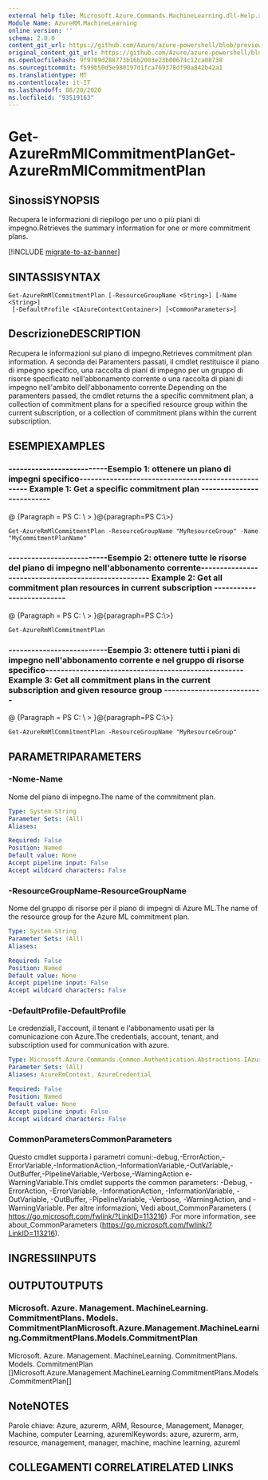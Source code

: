 ```yaml
---
external help file: Microsoft.Azure.Commands.MachineLearning.dll-Help.xml
Module Name: AzureRM.MachineLearning
online version: ''
schema: 2.0.0
content_git_url: https://github.com/Azure/azure-powershell/blob/preview/src/ResourceManager/MachineLearning/Commands.MachineLearning/help/Get-AzureRmMlCommitmentPlan.md
original_content_git_url: https://github.com/Azure/azure-powershell/blob/preview/src/ResourceManager/MachineLearning/Commands.MachineLearning/help/Get-AzureRmMlCommitmentPlan.md
ms.openlocfilehash: 9f9789d288773b16b2003e23b00674c12ca08738
ms.sourcegitcommit: f599b50d5e980197d1fca769378df90a842b42a1
ms.translationtype: MT
ms.contentlocale: it-IT
ms.lasthandoff: 08/20/2020
ms.locfileid: "93519163"
---
```

# <span data-ttu-id="b80c0-101">Get-AzureRmMlCommitmentPlan</span><span class="sxs-lookup"><span data-stu-id="b80c0-101">Get-AzureRmMlCommitmentPlan</span></span>

## <span data-ttu-id="b80c0-102">Sinossi</span><span class="sxs-lookup"><span data-stu-id="b80c0-102">SYNOPSIS</span></span>
<span data-ttu-id="b80c0-103">Recupera le informazioni di riepilogo per uno o più piani di impegno.</span><span class="sxs-lookup"><span data-stu-id="b80c0-103">Retrieves the summary information for one or more commitment plans.</span></span>

[!INCLUDE [migrate-to-az-banner](../../includes/migrate-to-az-banner.md)]

## <span data-ttu-id="b80c0-104">SINTASSI</span><span class="sxs-lookup"><span data-stu-id="b80c0-104">SYNTAX</span></span>

```
Get-AzureRmMlCommitmentPlan [-ResourceGroupName <String>] [-Name <String>]
 [-DefaultProfile <IAzureContextContainer>] [<CommonParameters>]
```

## <span data-ttu-id="b80c0-105">Descrizione</span><span class="sxs-lookup"><span data-stu-id="b80c0-105">DESCRIPTION</span></span>
<span data-ttu-id="b80c0-106">Recupera le informazioni sul piano di impegno.</span><span class="sxs-lookup"><span data-stu-id="b80c0-106">Retrieves commitment plan information.</span></span>
<span data-ttu-id="b80c0-107">A seconda dei Paramenters passati, il cmdlet restituisce il piano di impegno specifico, una raccolta di piani di impegno per un gruppo di risorse specificato nell'abbonamento corrente o una raccolta di piani di impegno nell'ambito dell'abbonamento corrente.</span><span class="sxs-lookup"><span data-stu-id="b80c0-107">Depending on the paramenters passed, the cmdlet returns the a specific commitment plan, a collection of commitment plans for a specified resource group within the current subscription, or a collection of commitment plans within the current subscription.</span></span>

## <span data-ttu-id="b80c0-108">ESEMPI</span><span class="sxs-lookup"><span data-stu-id="b80c0-108">EXAMPLES</span></span>

### <span data-ttu-id="b80c0-109">--------------------------Esempio 1: ottenere un piano di impegni specifico--------------------------</span><span class="sxs-lookup"><span data-stu-id="b80c0-109">--------------------------  Example 1: Get a specific commitment plan  --------------------------</span></span>
<span data-ttu-id="b80c0-110">@ {Paragraph = PS C: \\ \> }</span><span class="sxs-lookup"><span data-stu-id="b80c0-110">@{paragraph=PS C:\\\>}</span></span>





```
Get-AzureRmMlCommitmentPlan -ResourceGroupName "MyResourceGroup" -Name "MyCommitmentPlanName"
```

### <span data-ttu-id="b80c0-111">--------------------------Esempio 2: ottenere tutte le risorse del piano di impegno nell'abbonamento corrente--------------------------</span><span class="sxs-lookup"><span data-stu-id="b80c0-111">--------------------------  Example 2: Get all commitment plan resources in current subscription  --------------------------</span></span>
<span data-ttu-id="b80c0-112">@ {Paragraph = PS C: \\ \> }</span><span class="sxs-lookup"><span data-stu-id="b80c0-112">@{paragraph=PS C:\\\>}</span></span>





```
Get-AzureRmMlCommitmentPlan
```

### <span data-ttu-id="b80c0-113">--------------------------Esempio 3: ottenere tutti i piani di impegno nell'abbonamento corrente e nel gruppo di risorse specifico--------------------------</span><span class="sxs-lookup"><span data-stu-id="b80c0-113">--------------------------  Example 3: Get all commitment plans in the current subscription and given resource group  --------------------------</span></span>
<span data-ttu-id="b80c0-114">@ {Paragraph = PS C: \\ \> }</span><span class="sxs-lookup"><span data-stu-id="b80c0-114">@{paragraph=PS C:\\\>}</span></span>





```
Get-AzureRmMlCommitmentPlan -ResourceGroupName "MyResourceGroup"
```

## <span data-ttu-id="b80c0-115">PARAMETRI</span><span class="sxs-lookup"><span data-stu-id="b80c0-115">PARAMETERS</span></span>

### <span data-ttu-id="b80c0-116">-Nome</span><span class="sxs-lookup"><span data-stu-id="b80c0-116">-Name</span></span>
<span data-ttu-id="b80c0-117">Nome del piano di impegno.</span><span class="sxs-lookup"><span data-stu-id="b80c0-117">The name of the commitment plan.</span></span>

```yaml
Type: System.String
Parameter Sets: (All)
Aliases: 

Required: False
Position: Named
Default value: None
Accept pipeline input: False
Accept wildcard characters: False
```

### <span data-ttu-id="b80c0-118">-ResourceGroupName</span><span class="sxs-lookup"><span data-stu-id="b80c0-118">-ResourceGroupName</span></span>
<span data-ttu-id="b80c0-119">Nome del gruppo di risorse per il piano di impegni di Azure ML.</span><span class="sxs-lookup"><span data-stu-id="b80c0-119">The name of the resource group for the Azure ML commitment plan.</span></span>

```yaml
Type: System.String
Parameter Sets: (All)
Aliases: 

Required: False
Position: Named
Default value: None
Accept pipeline input: False
Accept wildcard characters: False
```

### <span data-ttu-id="b80c0-120">-DefaultProfile</span><span class="sxs-lookup"><span data-stu-id="b80c0-120">-DefaultProfile</span></span>
<span data-ttu-id="b80c0-121">Le credenziali, l'account, il tenant e l'abbonamento usati per la comunicazione con Azure.</span><span class="sxs-lookup"><span data-stu-id="b80c0-121">The credentials, account, tenant, and subscription used for communication with azure.</span></span>

```yaml
Type: Microsoft.Azure.Commands.Common.Authentication.Abstractions.IAzureContextContainer
Parameter Sets: (All)
Aliases: AzureRmContext, AzureCredential

Required: False
Position: Named
Default value: None
Accept pipeline input: False
Accept wildcard characters: False
```

### <span data-ttu-id="b80c0-122">CommonParameters</span><span class="sxs-lookup"><span data-stu-id="b80c0-122">CommonParameters</span></span>
<span data-ttu-id="b80c0-123">Questo cmdlet supporta i parametri comuni:-debug,-ErrorAction,-ErrorVariable,-InformationAction,-InformationVariable,-OutVariable,-OutBuffer,-PipelineVariable,-Verbose,-WarningAction e-WarningVariable.</span><span class="sxs-lookup"><span data-stu-id="b80c0-123">This cmdlet supports the common parameters: -Debug, -ErrorAction, -ErrorVariable, -InformationAction, -InformationVariable, -OutVariable, -OutBuffer, -PipelineVariable, -Verbose, -WarningAction, and -WarningVariable.</span></span> <span data-ttu-id="b80c0-124">Per altre informazioni, Vedi about_CommonParameters ( https://go.microsoft.com/fwlink/?LinkID=113216) .</span><span class="sxs-lookup"><span data-stu-id="b80c0-124">For more information, see about_CommonParameters (https://go.microsoft.com/fwlink/?LinkID=113216).</span></span>

## <span data-ttu-id="b80c0-125">INGRESSI</span><span class="sxs-lookup"><span data-stu-id="b80c0-125">INPUTS</span></span>

## <span data-ttu-id="b80c0-126">OUTPUT</span><span class="sxs-lookup"><span data-stu-id="b80c0-126">OUTPUTS</span></span>

### <span data-ttu-id="b80c0-127">Microsoft. Azure. Management. MachineLearning. CommitmentPlans. Models. CommitmentPlan</span><span class="sxs-lookup"><span data-stu-id="b80c0-127">Microsoft.Azure.Management.MachineLearning.CommitmentPlans.Models.CommitmentPlan</span></span>
<span data-ttu-id="b80c0-128">Microsoft. Azure. Management. MachineLearning. CommitmentPlans. Models. CommitmentPlan []</span><span class="sxs-lookup"><span data-stu-id="b80c0-128">Microsoft.Azure.Management.MachineLearning.CommitmentPlans.Models.CommitmentPlan[]</span></span>

## <span data-ttu-id="b80c0-129">Note</span><span class="sxs-lookup"><span data-stu-id="b80c0-129">NOTES</span></span>
<span data-ttu-id="b80c0-130">Parole chiave: Azure, azurerm, ARM, Resource, Management, Manager, Machine, computer Learning, azureml</span><span class="sxs-lookup"><span data-stu-id="b80c0-130">Keywords: azure, azurerm, arm, resource, management, manager, machine, machine learning, azureml</span></span>

## <span data-ttu-id="b80c0-131">COLLEGAMENTI CORRELATI</span><span class="sxs-lookup"><span data-stu-id="b80c0-131">RELATED LINKS</span></span>

